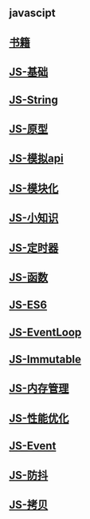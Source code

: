 ## javascipt 

## [书籍](./books/)

## [JS-基础](./basic/)

## [JS-String](./string/)

## [JS-原型](./prototype/)

## [JS-模拟api](./utils/)

## [JS-模块化](./modules/)

## [JS-小知识](./quiz/)

## [JS-定时器](./timeclock/)

## [JS-函数](./function/)

## [JS-ES6](./es6/)

## [JS-EventLoop](./eventloop/)

## [JS-Immutable](./immutable/)

## [JS-内存管理](./memory/)

## [JS-性能优化](./optimization/)

## [JS-Event](./timeclock)

## [JS-防抖](./debounce)

## [JS-拷贝](./clone)
